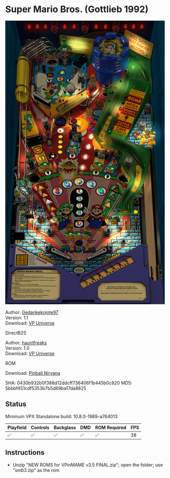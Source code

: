 # Super Mario Bros. (Gottlieb 1992)

![Table Preview](../../images/vpx-supermario.png)

Author: [Gedankekojote97](https://vpuniverse.com/profile/42203-gedankekojote97/)  
Version: 1.1  
Download: [VP Universe](https://vpuniverse.com/files/file/10223-super-mario-brothers-mod-nfozzy-fleep-sounds-lut/)

DirectB2S

Author: [hauntfreaks](https://vpuniverse.com/profile/5216-hauntfreaks/)  
Version: 1.0  
Download: [VP Universe](https://vpuniverse.com/files/file/18004-super-mario-bros-gottlieb-1992-b2s-with-full-dmd/)

ROM

Download: [Pinball Nirvana](https://pinballnirvana.com/forums/resources/smb3.2317/)

SHA: 0430b932b0f388d12ddcff736406f1b445b0c820
MD5: 5bbbf451cdf5353b7b5d69ba17da8825

## Status 

Minimum VPX Standalone build: 10.8.0-1989-a764013

| Playfield | Controls | Backglass | DMD | ROM Required | FPS | 
|-----------|----------|-----------|-----|--------------|-----|
| :white_check_mark: | :white_check_mark: | :white_check_mark: | :white_check_mark: | :white_check_mark: | 38 |

## Instructions

- Unzip "NEW ROMS for VPinMAME v3.5 FINAL.zip"; open the folder; use "smb3.zip" as the rom
